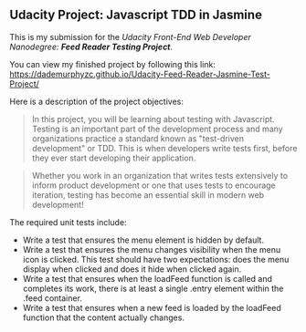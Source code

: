 Udacity Project: Javascript TDD in Jasmine
-------------------------
This is my submission for the *Udacity Front-End Web Developer Nanodegree: **Feed Reader Testing Project***.

You can view my finished project by following this link:
https://dademurphyzc.github.io/Udacity-Feed-Reader-Jasmine-Test-Project/

Here is a description of the project objectives:

>In this project, you will be learning about testing with Javascript. Testing is an important part of the development process and many organizations practice a standard known as "test-driven development" or TDD. This is when developers write tests first, before they ever start developing their application.

>Whether you work in an organization that writes tests extensively to inform product development or one that uses tests to encourage iteration, testing has become an essential skill in modern web development!

The required unit tests include:

 - Write a test that ensures the menu element is hidden by default.
 - Write a test that ensures the menu changes visibility when the menu icon is clicked. This test should have two expectations: does the menu display when clicked and does it hide when clicked again.
 - Write a test that ensures when the loadFeed function is called and completes its work, there is at least a single .entry element within the .feed container.
 - Write a test that ensures when a new feed is loaded by the loadFeed function that the content actually changes.
